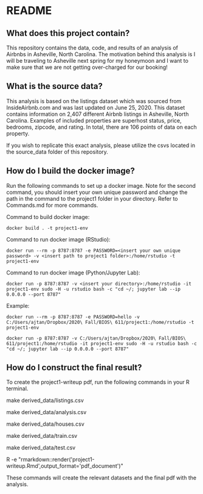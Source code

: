 # README

## What does this project contain?
This repository contains the data, code, and results of an analysis of Airbnbs in Asheville, North Carolina. The motivation behind this analysis is I will be traveling to Asheville next spring for my honeymoon and I want to make sure that we are not getting over-charged for our booking!

## What is the source data?
This analysis is based on the listings dataset which was sourced from InsideAirbnb.com and was last updated on June 25, 2020. This dataset contains information on 2,407 different Airbnb listings in Asheville, North Carolina. Examples of included properties are superhost status, price, bedrooms, zipcode, and rating. In total, there are 106 points of data on each property. 

If you wish to replicate this exact analysis, please utilize the csvs located in the source_data folder of this repository. 

## How do I build the docker image?
Run the following commands to set up a docker image. Note for the second command, you should insert your own unique password and change the path in the command to the project1 folder in your directory. Refer to Commands.md for more commands.

Command to build docker image: 

``docker build . -t project1-env``

Command to run docker image (RStudio):

``docker run --rm -p 8787:8787 -e PASSWORD=<insert your own unique password> -v <insert path to project1 folder>:/home/rstudio -t project1-env``

Command to run docker image (Python/Jupyter Lab):

``docker run -p 8787:8787 -v <insert your directory>:/home/rstudio -it project1-env sudo -H -u rstudio bash -c "cd ~/; jupyter lab --ip 0.0.0.0 --port 8787"``

Example:

``docker run --rm -p 8787:8787 -e PASSWORD=hello -v C:/Users/ajtan/Dropbox/2020\ Fall/BIOS\ 611/project1:/home/rstudio -t project1-env``

``docker run -p 8787:8787 -v C:/Users/ajtan/Dropbox/2020\ Fall/BIOS\ 611/project1:/home/rstudio -it project1-env sudo -H -u rstudio bash -c "cd ~/; jupyter lab --ip 0.0.0.0 --port 8787"``

## How do I construct the final result?
To create the project1-writeup pdf, run the following commands in your R terminal.

make derived_data/listings.csv

make derived_data/analysis.csv

make derived_data/houses.csv

make derived_data/train.csv

make derived_data/test.csv

R -e "rmarkdown::render('project1-writeup.Rmd',output_format='pdf_document')"

These commands will create the relevant datasets and the final pdf with the analysis.